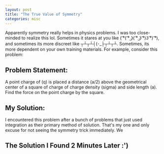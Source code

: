 ```yaml
---
layout: post
title: "The True Value of Symmetry"
categories: misc
---
```


Apparently symmetry really helps in physics problems. I was too close-minded to realize this lol.
Sometimes it stares at you like ( ͡°( ͡° ͜ʖ( ͡° ͜ʖ ͡°)ʖ ͡°) ͡°), and sometimes its more discreet like ┬┴┬┴┤(･_├┬┴┬┴.
Sometimes, its more dependent on your own training materials.
For example, consider this problem:

## Problem Statement:
A point charge of (q) is placed a distance (a/2) above the geometrical center of a square of charge of charge density (sigma) and side length (a). Find the force on the point charge by the square.

## My Solution:
I encountered this problem after a bunch of problems that just used integration as their primary method of solution.
That's my one and only excuse for not seeing the symmetry trick immediately.
We 


## The Solution I Found 2 Minutes Later :')
